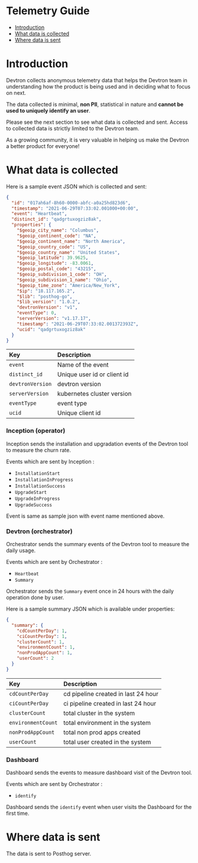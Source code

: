 # Telemetry Guide

* [Introduction](#introduction)
* [What data is collected](#what-data-is-collected)
* [Where data is sent](#where-data-is-sent)


Introduction
============

Devtron collects anonymous telemetry data that helps the Devtron team in understanding how the product is being used and in deciding what to focus on next.

The data collected is minimal, **non PII**, statistical in nature and **cannot be used to uniquely identify an user**.

Please see the next section to see what data is collected and sent. Access to collected data is strictly limited to the Devtron team.

As a growing community, it is very valuable in helping us make the Devtron a better product for everyone!



What data is collected
======================

Here is a sample event JSON which is collected and sent:


```json
{
  "id": "017ah6af-8h60-0000-abfc-a0a25hd823d6",
  "timestamp": "2021-06-29T07:33:02.001000+00:00",
  "event": "Heartbeat",
  "distinct_id": "qadgrtuxogziz8ak",
  "properties": {
    "$geoip_city_name": "Columbus",
    "$geoip_continent_code": "NA",
    "$geoip_continent_name": "North America",
    "$geoip_country_code": "US",
    "$geoip_country_name": "United States",
    "$geoip_latitude": 39.9625,
    "$geoip_longitude": -83.0061,
    "$geoip_postal_code": "43215",
    "$geoip_subdivision_1_code": "OH",
    "$geoip_subdivision_1_name": "Ohio",
    "$geoip_time_zone": "America/New_York",
    "$ip": "18.117.165.2",
    "$lib": "posthog-go",
    "$lib_version": "1.0.2",
    "devtronVersion": "v1",
    "eventType": 0,
    "serverVersion": "v1.17.17",
    "timestamp": "2021-06-29T07:33:02.001372393Z",
    "ucid": "qadgrtuxogziz8ak"
  }
}
```


| Key | Description |
| :--- | :--- |
| `event` | Name of the event |
| `distinct_id` | Unique user id or client id|
| `devtronVersion` | devtron version |
| `serverVersion` | kubernetes cluster version |
| `eventType` | event type |
| `ucid` | Unique client id |



### Inception (operator)
Inception sends the installation and upgradation events of the Devtron tool to measure the churn rate.

Events which are sent by Inception :
* `InstallationStart`
* `InstallationInProgress`
* `InstallationSuccess`
* `UpgradeStart`
* `UpgradeInProgress`
* `UpgradeSuccess`

Event is same as sample json with event name mentioned above.

### Devtron (orchestrator)
Orchestrator sends the summary events of the Devtron tool to measure the daily usage.

Events which are sent by Orchestrator :
* `Heartbeat`
* `Summary`

Orchestrator sends the `Summary` event once in 24 hours with the daily operation done by user.

Here is a sample summary JSON which is available under properties:

```json
{
  "summary": {
    "cdCountPerDay": 1,
    "ciCountPerDay": 1,
    "clusterCount": 1,
    "environmentCount": 1,
    "nonProdAppCount": 1,
    "userCount": 2
  }
}
```

| Key | Description |
| :--- | :--- |
| `cdCountPerDay` | cd pipeline created in last 24 hour |
| `ciCountPerDay` | ci pipeline created in last 24 hour |
| `clusterCount` | total cluster in the system |
| `environmentCount` | total environment in the system |
| `nonProdAppCount` | total non prod apps created |
| `userCount` | total user created in the system |

### Dashboard
Dashboard sends the events to measure dashboard visit of the Devtron tool.

Events which are sent by Orchestrator :
* `identify`

Dashboard sends the `identify` event when user visits the Dashboard for the first time.

Where data is sent
======================

The data is sent to Posthog server.